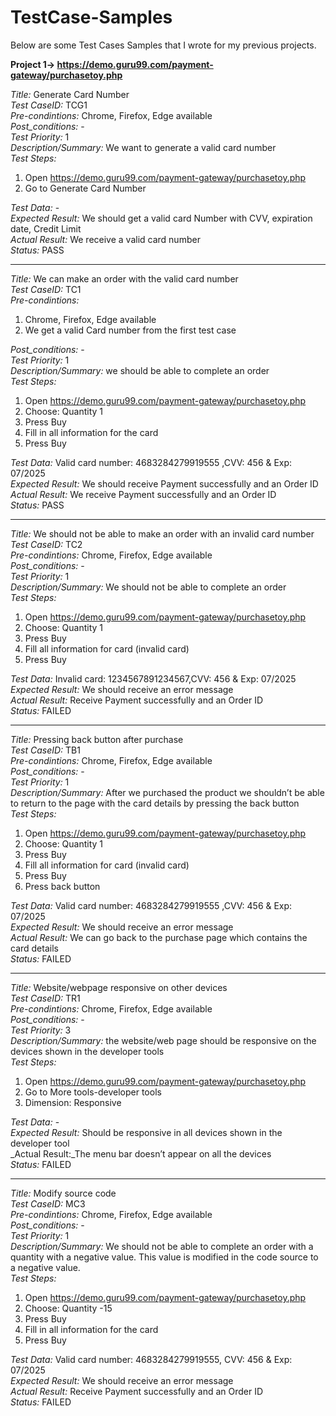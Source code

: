 # TestCase-Samples

Below are some Test Cases Samples that I wrote for my previous projects.

**Project 1-> https://demo.guru99.com/payment-gateway/purchasetoy.php**

_Title:_ Generate Card Number <br/>
_Test CaseID:_ TCG1 <br/>
_Pre-condintions:_ Chrome, Firefox, Edge available <br/>
_Post_conditions:_ - <br/>
_Test Priority:_ 1 <br/>
_Description/Summary:_ We want to generate a valid card number <br/>
_Test Steps:_ <br/> 
1. Open https://demo.guru99.com/payment-gateway/purchasetoy.php <br/>
2. Go to Generate Card Number <br/>

_Test Data:_ - <br/>
_Expected Result:_ We should get a valid card Number with CVV, expiration date, Credit Limit <br/>
_Actual Result:_ We receive a valid card number <br/>
_Status:_ PASS <br/>

___

_Title:_ We can make an order with the valid card number <br/>
_Test CaseID:_ TC1 <br/>
_Pre-condintions:_ <br/>
1. Chrome, Firefox, Edge available <br/>
2. We get a valid Card number from the first test case <br/>

_Post_conditions:_ - <br/>
_Test Priority:_ 1 <br/>
_Description/Summary:_ we should be able to complete an order <br/>
_Test Steps:_ <br/>
1. Open https://demo.guru99.com/payment-gateway/purchasetoy.php <br/>
2. Choose: Quantity 1 <br/>
3. Press Buy <br/>
4. Fill in all information for the card <br/>
5. Press Buy <br/>

_Test Data:_ Valid card number:  4683284279919555 ,CVV: 456 & Exp: 07/2025 <br/>
_Expected Result:_ We should receive Payment successfully and an Order ID <br/>
_Actual Result:_ We receive Payment successfully and an Order ID <br/>
_Status:_ PASS <br/>

___

_Title:_ We should not be able to  make an order with an invalid card number <br/>
_Test CaseID:_ TC2 <br/>
_Pre-condintions:_ Chrome, Firefox, Edge available <br/>
_Post_conditions:_ - <br/>
_Test Priority:_ 1 <br/>
_Description/Summary:_ We should not be able to complete an order <br/>
_Test Steps:_ <br/>
1. Open https://demo.guru99.com/payment-gateway/purchasetoy.php <br/>
2. Choose: Quantity 1 <br/>
3. Press Buy <br/>
4. Fill all information for card (invalid card) <br/>
5. Press Buy <br/>

_Test Data:_ Invalid card: 1234567891234567,CVV: 456 & Exp: 07/2025 <br/>
_Expected Result:_ We should receive an error message <br/>
_Actual Result:_ Receive Payment successfully and an Order ID <br/>
_Status:_ FAILED <br/>

___

_Title:_ Pressing back button after purchase <br/>
_Test CaseID:_ TB1 <br/>
_Pre-condintions:_ Chrome, Firefox, Edge available <br/>
_Post_conditions:_ - <br/>
_Test Priority:_ 1 <br/>
_Description/Summary:_ After we purchased the product we shouldn’t be able  to return to the page with the card details by pressing the back button <br/>
_Test Steps:_ <br/>
1. Open https://demo.guru99.com/payment-gateway/purchasetoy.php 
2. Choose: Quantity 1
3. Press Buy
4. Fill all information for card (invalid card)
5. Press Buy
6. Press back button

_Test Data:_ Valid card number:  4683284279919555 ,CVV: 456 & Exp: 07/2025 <br/>
_Expected Result:_ We should receive an error message <br/>
_Actual Result:_ We can go back to the purchase page which contains the card details <br/>
_Status:_ FAILED <br/>

___

_Title:_ Website/webpage responsive on other devices <br/>
_Test CaseID:_ TR1 <br/>
_Pre-condintions:_ Chrome, Firefox, Edge available <br/>
_Post_conditions:_ - <br/>
_Test Priority:_ 3 <br/>
_Description/Summary:_ the website/web page should be responsive on the devices shown in the developer tools <br/>
_Test Steps:_ <br/>
1. Open https://demo.guru99.com/payment-gateway/purchasetoy.php
2. Go to More tools-developer tools
3. Dimension: Responsive

_Test Data:_ - <br/>
_Expected Result:_ Should be responsive in all devices shown in the developer tool <br/>
_Actual Result:_The menu bar doesn’t appear on all the devices <br/>
_Status:_ FAILED <br/>

___

_Title:_ Modify source code <br/>
_Test CaseID:_ MC3 <br/>
_Pre-condintions:_ Chrome, Firefox, Edge available <br/>
_Post_conditions:_ - <br/>
_Test Priority:_ 1 <br/>
_Description/Summary:_ We should not be able to complete an order with a quantity with a negative value. This value is modified in the code source to a negative value. <br/>
_Test Steps:_ <br/>
1. Open https://demo.guru99.com/payment-gateway/purchasetoy.php
2. Choose: Quantity -15
3. Press Buy
4. Fill in all information for the card
5. Press Buy

_Test Data:_ Valid card number:  4683284279919555, CVV: 456 & Exp: 07/2025 <br/>
_Expected Result:_ We should receive an error message <br/>
_Actual Result:_ Receive Payment successfully and an Order ID <br/>
_Status:_ FAILED 
 





